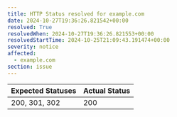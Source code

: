 ```yaml
---
title: HTTP Status resolved for example.com
date: 2024-10-27T19:36:26.821542+00:00
resolved: True
resolvedWhen: 2024-10-27T19:36:26.821553+00:00
resolvedStartTime: 2024-10-25T21:09:43.191474+00:00
severity: notice
affected:
  - example.com
section: issue
---
```


| Expected Statuses | Actual Status  |
|-------------------|----------------|
| 200, 301, 302 | 200 |
